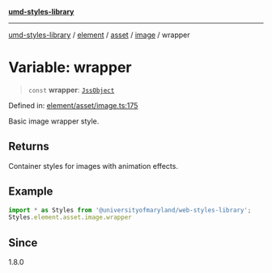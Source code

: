 [**umd-styles-library**](../../../../../../README.md)

***

[umd-styles-library](../../../../../../modules.md) / [element](../../../../../README.md) / [asset](../../../README.md) / [image](../README.md) / wrapper

# Variable: wrapper

> `const` **wrapper**: [`JssObject`](../../../../../../utilities/namespaces/transform/type-aliases/JssObject.md)

Defined in: [element/asset/image.ts:175](https://github.com/UMD-Digital/design-system/blob/8c958a0419ab79ba8bcba0aabd12f79a69ac5834/packages/styles/source/element/asset/image.ts#L175)

Basic image wrapper style.

## Returns

Container styles for images with animation effects.

## Example

```typescript
import * as Styles from '@universityofmaryland/web-styles-library';
Styles.element.asset.image.wrapper
```

## Since

1.8.0
